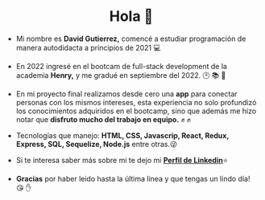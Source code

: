 <h1 align="center">Hola 👋</h1>

- Mi nombre es **David Gutierrez,** comencé a estudiar programación de manera autodidacta a principios de 2021 :computer:
- En 2022 ingresé en el bootcam de full-stack development de la academia **Henry,** y me gradué en septiembre del 2022. :clock2: :books: :date:
- En mi proyecto final realizamos desde cero una **app** para conectar personas con los mismos intereses, esta experiencia no solo profundizó los conocimientos adquiridos en el bootcamp, sino que además me hizo notar que **disfruto mucho del trabajo en equipo.** :fist: :fist:

- Tecnologías que manejo: **HTML, CSS, Javascrip, React, Redux, Express, SQL, Sequelize, Node.js** entre otras.:stuck_out_tongue_winking_eye:
- Si te interesa saber más sobre mi te dejo mi **[Perfil de Linkedin](https://www.linkedin.com/in/davidgutierrez00/)**:star:
- **Gracias** por haber leido hasta la última linea y que tengas un lindo día! :kissing_heart: :hand:
